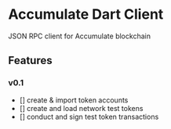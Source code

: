 # Accumulate Dart Client

JSON RPC client for Accumulate blockchain

## Features

### v0.1
- [] create & import token accounts
- [] create and load network test tokens
- [] conduct and sign test token transactions
